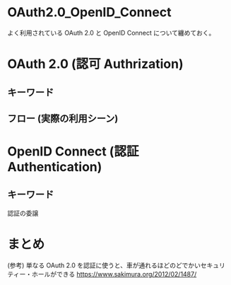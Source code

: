 # OAuth2.0_OpenID_Connect

よく利用されている OAuth 2.0 と OpenID Connect について纏めておく。

# OAuth 2.0 (認可 Authrization)

## キーワード

## フロー (実際の利用シーン)

# OpenID Connect (認証 Authentication)

## キーワード
認証の委譲


# まとめ

(参考)
単なる OAuth 2.0 を認証に使うと、車が通れるほどのどでかいセキュリティー・ホールができる
https://www.sakimura.org/2012/02/1487/